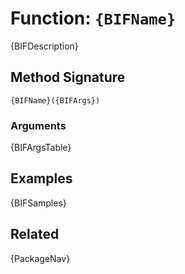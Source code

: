 [comment]: # (Note: This documentation is generated dynamically in the build process.  To modify the contents, change the javadoc on the _invoke method of the BIF class)

# Function: `{BIFName}`

{BIFDescription}

## Method Signature

```
{BIFName}({BIFArgs})
```

### Arguments

{BIFArgsTable}

## Examples

{BIFSamples}

## Related

{PackageNav}
